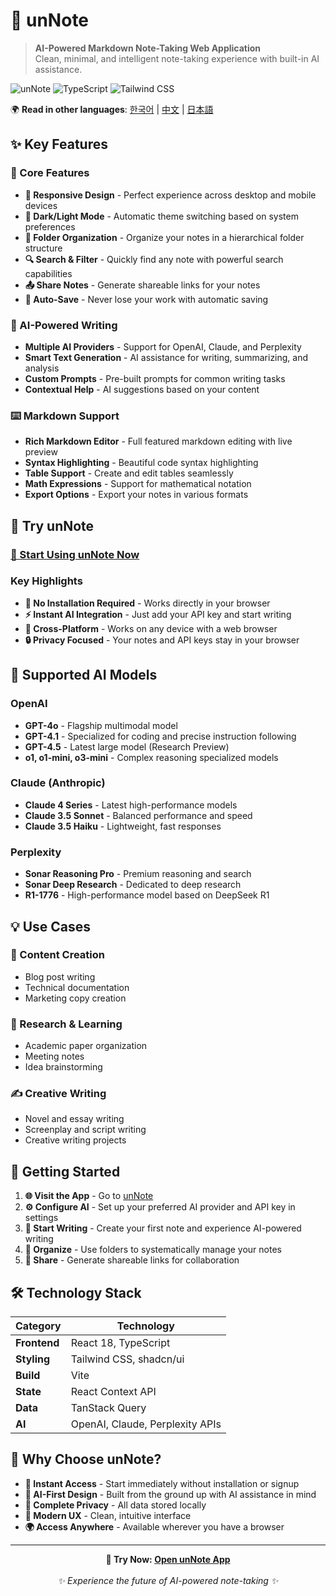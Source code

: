 
# 📝 unNote

> **AI-Powered Markdown Note-Taking Web Application**  
> Clean, minimal, and intelligent note-taking experience with built-in AI assistance.

![unNote](https://img.shields.io/badge/Built%20with-React-61DAFB?style=flat-square&logo=react&logoColor=white)
![TypeScript](https://img.shields.io/badge/TypeScript-007ACC?style=flat-square&logo=typescript&logoColor=white)
![Tailwind CSS](https://img.shields.io/badge/Tailwind%20CSS-38B2AC?style=flat-square&logo=tailwind-css&logoColor=white)

🌍 **Read in other languages**: [한국어](README-KO.md) | [中文](README-CN.md) | [日本語](README-JP.md)

## ✨ Key Features

### 🎯 Core Features
- **📱 Responsive Design** - Perfect experience across desktop and mobile devices
- **🌙 Dark/Light Mode** - Automatic theme switching based on system preferences
- **📂 Folder Organization** - Organize your notes in a hierarchical folder structure
- **🔍 Search & Filter** - Quickly find any note with powerful search capabilities
- **📤 Share Notes** - Generate shareable links for your notes
- **💾 Auto-Save** - Never lose your work with automatic saving

### 🤖 AI-Powered Writing
- **Multiple AI Providers** - Support for OpenAI, Claude, and Perplexity
- **Smart Text Generation** - AI assistance for writing, summarizing, and analysis
- **Custom Prompts** - Pre-built prompts for common writing tasks
- **Contextual Help** - AI suggestions based on your content

### ⌨️ Markdown Support
- **Rich Markdown Editor** - Full featured markdown editing with live preview
- **Syntax Highlighting** - Beautiful code syntax highlighting
- **Table Support** - Create and edit tables seamlessly
- **Math Expressions** - Support for mathematical notation
- **Export Options** - Export your notes in various formats

## 🚀 Try unNote

### **[🌟 Start Using unNote Now](https://unnote.works)**

### Key Highlights
- **🚫 No Installation Required** - Works directly in your browser
- **⚡ Instant AI Integration** - Just add your API key and start writing
- **📱 Cross-Platform** - Works on any device with a web browser
- **🔒 Privacy Focused** - Your notes and API keys stay in your browser

## 🤖 Supported AI Models

### OpenAI
- **GPT-4o** - Flagship multimodal model
- **GPT-4.1** - Specialized for coding and precise instruction following
- **GPT-4.5** - Latest large model (Research Preview)
- **o1, o1-mini, o3-mini** - Complex reasoning specialized models

### Claude (Anthropic)
- **Claude 4 Series** - Latest high-performance models
- **Claude 3.5 Sonnet** - Balanced performance and speed
- **Claude 3.5 Haiku** - Lightweight, fast responses

### Perplexity
- **Sonar Reasoning Pro** - Premium reasoning and search
- **Sonar Deep Research** - Dedicated to deep research
- **R1-1776** - High-performance model based on DeepSeek R1

## 💡 Use Cases

### 📝 Content Creation
- Blog post writing
- Technical documentation
- Marketing copy creation

### 🔬 Research & Learning
- Academic paper organization
- Meeting notes
- Idea brainstorming

### ✍️ Creative Writing
- Novel and essay writing
- Screenplay and script writing
- Creative writing projects

## 🚀 Getting Started

1. **🌐 Visit the App** - Go to [unNote](https://unnote.works)
2. **⚙️ Configure AI** - Set up your preferred AI provider and API key in settings
3. **📝 Start Writing** - Create your first note and experience AI-powered writing
4. **📁 Organize** - Use folders to systematically manage your notes
5. **🔗 Share** - Generate shareable links for collaboration

## 🛠️ Technology Stack

| Category | Technology |
|----------|------------|
| **Frontend** | React 18, TypeScript |
| **Styling** | Tailwind CSS, shadcn/ui |
| **Build** | Vite |
| **State** | React Context API |
| **Data** | TanStack Query |
| **AI** | OpenAI, Claude, Perplexity APIs |

## 🌟 Why Choose unNote?

- **🚀 Instant Access** - Start immediately without installation or signup
- **🤖 AI-First Design** - Built from the ground up with AI assistance in mind
- **🔐 Complete Privacy** - All data stored locally
- **💎 Modern UX** - Clean, intuitive interface
- **🌍 Access Anywhere** - Available wherever you have a browser

---

<div align="center">
  <strong>🔗 Try Now: <a href="https://unnote.works">Open unNote App</a></strong><br><br>
  <em>✨ Experience the future of AI-powered note-taking ✨</em>
</div>

